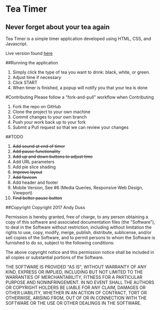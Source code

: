 # Tea Timer
## Never forget about your tea again

Tea Timer is a simple timer application developed using HTML, CSS, and Javascript.

Live version found [here](www.andyduss.com/teatimer)

##Running the application
1. Simply click the type of tea you want to drink: black, white, or green.
2. Adjust time if necessary
3. Click START
4. When timer is finished, a popup will notify you that your tea is done

#Contributing
Please follow a "fork-and-pull" workflow when Contributing
1. Fork the repo on GitHub
2. Clone the project to your own machine
3. Commit changes to your own branch
4. Push your work back up to your fork
5. Submit a Pull request so that we can review your changes

##TODO
1. ~~Add sound at end of timer~~
2. ~~Add pause functionality~~
3. ~~Add up and down buttons to adjust time~~
4. Add URL parameters
5. Add pie slice shading
6. ~~Improve layout~~
7. ~~Add favicon~~
8. Add header and footer
9. Mobile Version, See #6 (Media Queries, Responsive Web Design, Viewport)
10. ~~Find better pause button~~

##Copyright
Copyright 2017 Andy Duss

Permission is hereby granted, free of charge, to any person obtaining a copy of this software and associated documentation files (the "Software"), to deal in the Software without restriction, including without limitation the rights to use, copy, modify, merge, publish, distribute, sublicense, and/or sell copies of the Software, and to permit persons to whom the Software is furnished to do so, subject to the following conditions:

The above copyright notice and this permission notice shall be included in all copies or substantial portions of the Software.

THE SOFTWARE IS PROVIDED "AS IS", WITHOUT WARRANTY OF ANY KIND, EXPRESS OR IMPLIED, INCLUDING BUT NOT LIMITED TO THE WARRANTIES OF MERCHANTABILITY, FITNESS FOR A PARTICULAR PURPOSE AND NONINFRINGEMENT. IN NO EVENT SHALL THE AUTHORS OR COPYRIGHT HOLDERS BE LIABLE FOR ANY CLAIM, DAMAGES OR OTHER LIABILITY, WHETHER IN AN ACTION OF CONTRACT, TORT OR OTHERWISE, ARISING FROM, OUT OF OR IN CONNECTION WITH THE SOFTWARE OR THE USE OR OTHER DEALINGS IN THE SOFTWARE.